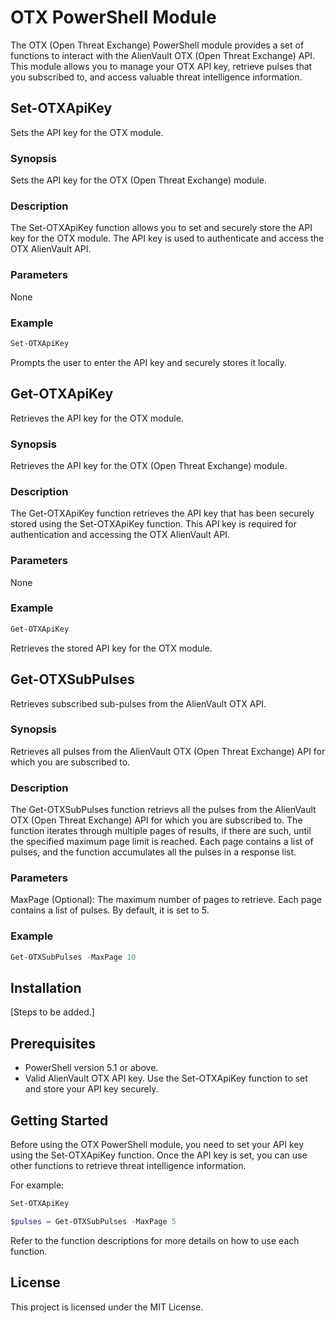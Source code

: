 # OTX PowerShell Module
The OTX (Open Threat Exchange) PowerShell module provides a set of functions to interact with the AlienVault OTX (Open Threat Exchange) API. This module allows you to manage your OTX API key, retrieve pulses that you subscribed to, and access valuable threat intelligence information.

## Set-OTXApiKey
Sets the API key for the OTX module.

### Synopsis
Sets the API key for the OTX (Open Threat Exchange) module.

### Description
The Set-OTXApiKey function allows you to set and securely store the API key for the OTX module. The API key is used to authenticate and access the OTX AlienVault API.

### Parameters
None

### Example
```PowerShell
Set-OTXApiKey
```

Prompts the user to enter the API key and securely stores it locally.


## Get-OTXApiKey
Retrieves the API key for the OTX module.

### Synopsis
Retrieves the API key for the OTX (Open Threat Exchange) module.

### Description
The Get-OTXApiKey function retrieves the API key that has been securely stored using the Set-OTXApiKey function. This API key is required for authentication and accessing the OTX AlienVault API.

### Parameters
None

### Example
```PowerShell
Get-OTXApiKey
```

Retrieves the stored API key for the OTX module.


## Get-OTXSubPulses
Retrieves subscribed sub-pulses from the AlienVault OTX API.

### Synopsis
Retrieves all pulses from the AlienVault OTX (Open Threat Exchange) API for which you are subscribed to.

### Description
The Get-OTXSubPulses function retrievs all the pulses from the AlienVault OTX (Open Threat Exchange) API for which you are subscribed to.
    The function iterates through multiple pages of results, if there are such, until the specified maximum page limit is reached.
    Each page contains a list of pulses, and the function accumulates all the pulses in a response list.

### Parameters
MaxPage (Optional): The maximum number of pages to retrieve. Each page contains a list of pulses. By default, it is set to 5.

### Example
```PowerShell
Get-OTXSubPulses -MaxPage 10
```

## Installation
  [Steps to be added.]

## Prerequisites
- PowerShell version 5.1 or above.
- Valid AlienVault OTX API key. Use the Set-OTXApiKey function to set and store your API key securely.

## Getting Started
Before using the OTX PowerShell module, you need to set your API key using the Set-OTXApiKey function. Once the API key is set, you can use other functions to retrieve threat intelligence information.

For example:

```PowerShell
Set-OTXApiKey
```

```PowerShell
$pulses = Get-OTXSubPulses -MaxPage 5
```

Refer to the function descriptions for more details on how to use each function.

## License
This project is licensed under the MIT License.
